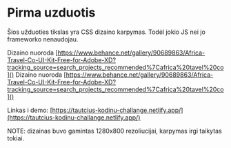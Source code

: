 # Pirma uzduotis

Šios užduoties tikslas yra CSS dizaino karpymas. Todėl jokio JS nei jo frameworko nenaudojau. 

Dizaino nuoroda [https://www.behance.net/gallery/90689863/Africa-Travel-Co-UI-Kit-Free-for-Adobe-XD?tracking_source=search_projects_recommended%7Cafrica%20tavel%20co]()
Dizaino nuoroda [https://www.behance.net/gallery/90689863/Africa-Travel-Co-UI-Kit-Free-for-Adobe-XD?tracking_source=search_projects_recommended%7Cafrica%20tavel%20co]()

Linkas i demo:
[https://tautcius-kodinu-challange.netlify.app/](https://tautcius-kodinu-challange.netlify.app/)

NOTE: dizainas buvo gamintas 1280x800 rezoliucijai, karpymas irgi taikytas tokiai.
